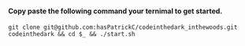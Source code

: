 #### Copy paste the following command your ternimal to get started.

`git clone git@github.com:hasPatrickC/codeinthedark_inthewoods.git codeinthedark && cd $_ && ./start.sh`
